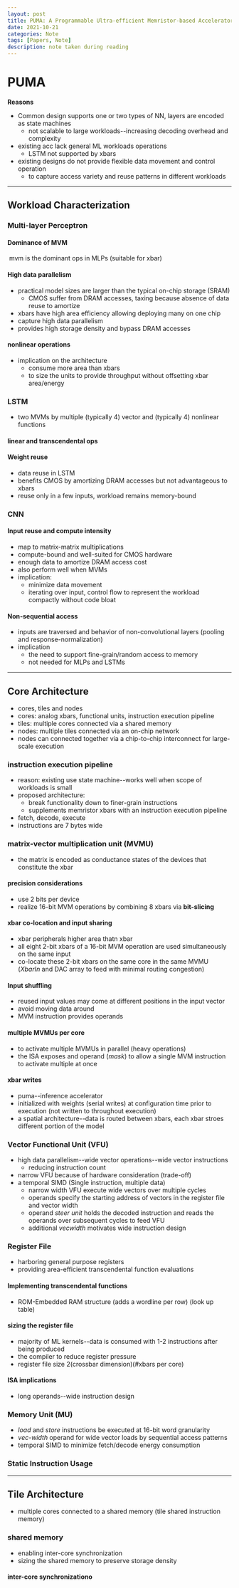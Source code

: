```yaml
---
layout: post
title: PUMA: A Programmable Ultra-efficient Memristor-based Accelerator for Machine Learning Inference
date: 2021-10-21
categories: Note
tags: [Papers, Note]
description: note taken during reading
---
```


# PUMA

**Reasons**

- Common design supports one or two types of NN, layers are encoded as state machines
  - not scalable to large workloads--increasing decoding overhead and complexity
- existing acc lack general ML workloads operations
  - LSTM not supported by xbars
- existing designs do not provide flexible data movement and control operation
  - to capture access variety and reuse patterns in different workloads

---

## Workload Characterization

### Multi-layer Perceptron

#### Dominance of MVM

​	mvm is the dominant ops in MLPs (suitable for xbar)

#### High data parallelism

- practical model sizes are larger than the typical on-chip storage (SRAM)
  - CMOS suffer from DRAM accesses, taxing because absence of data reuse to amortize
- xbars have high area efficiency allowing deploying many on one chip
- capture high data parallelism
- provides high storage density and bypass DRAM accesses

#### nonlinear operations

- implication on the architecture
  - consume more area than xbars
  - to size the units to provide throughput without offsetting xbar area/energy

### LSTM

- two MVMs by multiple (typically 4) vector and (typically 4) nonlinear functions

#### linear and transcendental ops

#### **Weight reuse**

- data reuse in LSTM
- benefits CMOS by amortizing DRAM accesses but not advantageous to xbars
- reuse only in a few inputs, workload remains memory-bound

### CNN

#### Input reuse and compute intensity

- map to matrix-matrix multiplications
- compute-bound and well-suited for CMOS hardware
- enough data to amortize DRAM access cost
- also perform well when MVMs
- implication:
  - minimize data movement
  - iterating over input, control flow  to represent the workload compactly without code bloat

#### Non-sequential access

- inputs are traversed and behavior of non-convolutional layers (pooling and response-normalization)
- implication
  - the need to support fine-grain/random access to memory
  - not needed for MLPs and LSTMs

---

## Core Architecture

- cores, tiles and nodes
- cores: analog xbars, functional units, instruction execution pipeline
- tiles: multiple cores connected via a shared memory
- nodes: multiple tiles connected via an on-chip network
- nodes can connected together via a chip-to-chip interconnect for large-scale execution

### instruction execution pipeline

- reason: existing use state machine--works well when scope of workloads is small
- proposed architecture:
  - break functionality down to finer-grain instructions
  - supplements memristor xbars with an instruction execution pipeline
- fetch, decode, execute
- instructions are 7 bytes wide

### matrix-vector multiplication unit (MVMU)

- the matrix is encoded as conductance states of the devices that constitute the xbar

#### precision considerations

- use 2 bits per device
- realize 16-bit MVM operations by combining 8 xbars via **bit-slicing**

#### xbar co-location and input sharing

- xbar peripherals higher area thatn xbar
- all eight 2-bit xbars of a 16-bit MVM operation are used simultaneously on the same input
- co-locate these 2-bit xbars on the same core in the same MVMU (*XbarIn* and DAC array to feed with minimal routing congestion)

#### Input shuffling

- reused input values may come at different positions in the input vector
- avoid moving data around
- MVM instruction provides operands

#### multiple MVMUs per core

- to activate multiple MVMUs in parallel (heavy operations)
- the ISA exposes and operand (*mask*) to allow a single MVM instruction to activate multiple at once

#### xbar writes

- puma--inference accelerator
- initialized with weights (serial writes) at configuration time prior to execution (not written to throughout execution)
- a spatial architecture--data is routed between xbars, each xbar stroes different portion of the model

### Vector Functional Unit (VFU)

- high data parallelism--wide vector operations--wide vector instructions
  - reducing instruction count
- narrow VFU because of hardware consideration (trade-off)
- a temporal SIMD (Single instruction, multiple data)
  - narrow width VFU execute wide vectors over multiple cycles
  - operands specify the starting address of vectors in the register file and vector width
  - operand *steer unit* holds the decoded instruction and reads the operands over subsequent cycles to feed VFU
  - additional *vecwidth* motivates wide instruction design

### Register File

- harboring general purpose registers
- providing area-efficient transcendental function evaluations

#### Implementing transcendental functions

- ROM-Embedded RAM structure (adds a wordline per row) (look up table)

#### sizing the register file

- majority of ML kernels--data is consumed with 1-2 instructions after being produced
- the compiler to reduce register pressure
- register file size 2(crossbar dimension)(#xbars per core)

#### ISA implications

- long operands--wide instruction design

### Memory Unit (MU)

- *load* and *store* instructions be executed at 16-bit word granularity
- *vec-width* operand for wide vector loads by sequential access patterns
- temporal SIMD to minimize fetch/decode energy consumption

### Static Instruction Usage

---

## Tile Architecture

- multiple cores connected to a shared memory (tile shared instruction memory)

### shared memory

- enabling inter-core synchronization
- sizing the shared memory to preserve storage density

#### inter-core synchronizationo


